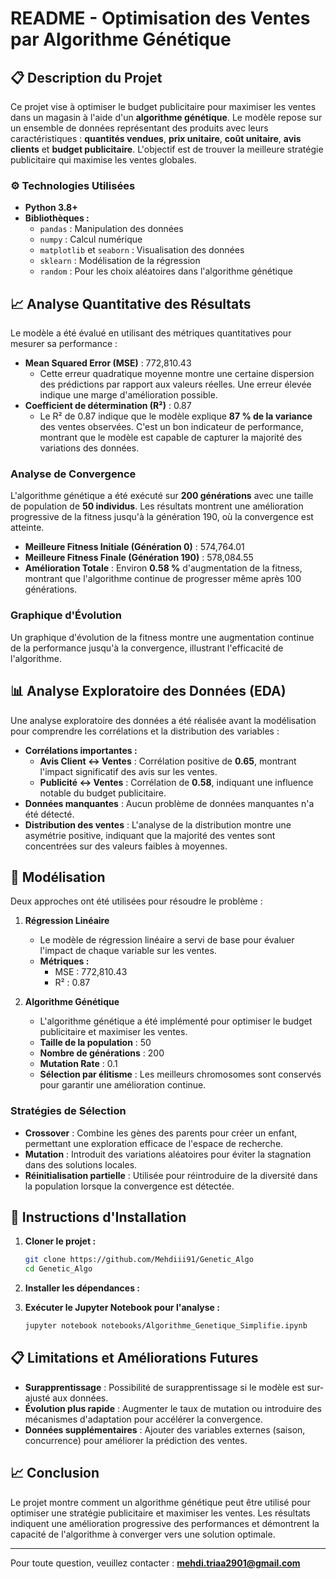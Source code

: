
# README - Optimisation des Ventes par Algorithme Génétique

## 📋 Description du Projet
Ce projet vise à optimiser le budget publicitaire pour maximiser les ventes dans un magasin à l'aide d'un **algorithme génétique**. Le modèle repose sur un ensemble de données représentant des produits avec leurs caractéristiques : **quantités vendues**, **prix unitaire**, **coût unitaire**, **avis clients** et **budget publicitaire**. L'objectif est de trouver la meilleure stratégie publicitaire qui maximise les ventes globales.

### ⚙️ Technologies Utilisées
- **Python 3.8+**
- **Bibliothèques :**
  - `pandas` : Manipulation des données
  - `numpy` : Calcul numérique
  - `matplotlib` et `seaborn` : Visualisation des données
  - `sklearn` : Modélisation de la régression
  - `random` : Pour les choix aléatoires dans l'algorithme génétique

## 📈 Analyse Quantitative des Résultats
Le modèle a été évalué en utilisant des métriques quantitatives pour mesurer sa performance :

- **Mean Squared Error (MSE)** : 772,810.43
  - Cette erreur quadratique moyenne montre une certaine dispersion des prédictions par rapport aux valeurs réelles. Une erreur élevée indique une marge d'amélioration possible.
- **Coefficient de détermination (R²)** : 0.87
  - Le R² de 0.87 indique que le modèle explique **87 % de la variance** des ventes observées. C'est un bon indicateur de performance, montrant que le modèle est capable de capturer la majorité des variations des données.

### Analyse de Convergence
L'algorithme génétique a été exécuté sur **200 générations** avec une taille de population de **50 individus**. Les résultats montrent une amélioration progressive de la fitness jusqu'à la génération 190, où la convergence est atteinte.

- **Meilleure Fitness Initiale (Génération 0)** : 574,764.01
- **Meilleure Fitness Finale (Génération 190)** : 578,084.55
- **Amélioration Totale** : Environ **0.58 %** d'augmentation de la fitness, montrant que l'algorithme continue de progresser même après 100 générations.

### Graphique d'Évolution
Un graphique d'évolution de la fitness montre une augmentation continue de la performance jusqu'à la convergence, illustrant l'efficacité de l'algorithme.

## 📊 Analyse Exploratoire des Données (EDA)
Une analyse exploratoire des données a été réalisée avant la modélisation pour comprendre les corrélations et la distribution des variables :

- **Corrélations importantes :**
  - **Avis Client ↔ Ventes** : Corrélation positive de **0.65**, montrant l'impact significatif des avis sur les ventes.
  - **Publicité ↔ Ventes** : Corrélation de **0.58**, indiquant une influence notable du budget publicitaire.
- **Données manquantes** : Aucun problème de données manquantes n'a été détecté.
- **Distribution des ventes** : L'analyse de la distribution montre une asymétrie positive, indiquant que la majorité des ventes sont concentrées sur des valeurs faibles à moyennes.

## 🧠 Modélisation
Deux approches ont été utilisées pour résoudre le problème :

1. **Régression Linéaire**
   - Le modèle de régression linéaire a servi de base pour évaluer l'impact de chaque variable sur les ventes.
   - **Métriques :**
     - MSE : 772,810.43
     - R² : 0.87

2. **Algorithme Génétique**
   - L'algorithme génétique a été implémenté pour optimiser le budget publicitaire et maximiser les ventes.
   - **Taille de la population** : 50
   - **Nombre de générations** : 200
   - **Mutation Rate** : 0.1
   - **Sélection par élitisme** : Les meilleurs chromosomes sont conservés pour garantir une amélioration continue.

### Stratégies de Sélection
- **Crossover** : Combine les gènes des parents pour créer un enfant, permettant une exploration efficace de l'espace de recherche.
- **Mutation** : Introduit des variations aléatoires pour éviter la stagnation dans des solutions locales.
- **Réinitialisation partielle** : Utilisée pour réintroduire de la diversité dans la population lorsque la convergence est détectée.



## 🚀 Instructions d'Installation
1. **Cloner le projet :**
   ```bash
   git clone https://github.com/Mehdiii91/Genetic_Algo
   cd Genetic_Algo
   ```

2. **Installer les dépendances :**

3. **Exécuter le Jupyter Notebook pour l'analyse :**
   ```bash
   jupyter notebook notebooks/Algorithme_Genetique_Simplifie.ipynb
   ```


## 📋 Limitations et Améliorations Futures
- **Surapprentissage** : Possibilité de surapprentissage si le modèle est sur-ajusté aux données.
- **Évolution plus rapide** : Augmenter le taux de mutation ou introduire des mécanismes d'adaptation pour accélérer la convergence.
- **Données supplémentaires** : Ajouter des variables externes (saison, concurrence) pour améliorer la prédiction des ventes.

## 📈 Conclusion
Le projet montre comment un algorithme génétique peut être utilisé pour optimiser une stratégie publicitaire et maximiser les ventes. Les résultats indiquent une amélioration progressive des performances et démontrent la capacité de l'algorithme à converger vers une solution optimale.

---

Pour toute question, veuillez contacter : **mehdi.triaa2901@gmail.com**
